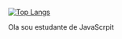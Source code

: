 
[![Top Langs](https://github-readme-stats.vercel.app/api/top-langs/?username=CotocoDoido&layout=compact)](https://github.com/anuraghazra/github-readme-stats)

Ola sou estudante de JavaScrpit
